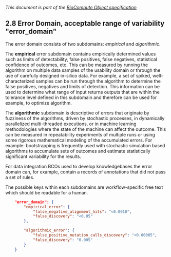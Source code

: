 _This document is part of the [BioCompute Object specification](bco-specification.md)_


## 2.8 Error Domain, acceptable range of variability "error_domain"

The error domain consists of two subdomains: _empirical_ and _algorithmic_.

The **empirical** error subdomain contains empirically determined values such as limits of detectability, false positives, false negatives, statistical confidence of outcomes, etc. This can be measured by running the algorithm on multiple data samples of the usability domain or through the use of carefully designed in-silico data. For example, a set of spiked, well-characterized samples can be run through the algorithm to determine the false positives, negatives and limits of detection. This information can be used to determine what range of input returns outputs that are within the tolerance level defined in this subdomain and therefore can be used for example, to optimize algorithm.

The **algorithmic** subdomain is descriptive of errors that originate by fuzziness of the algorithms, driven by stochastic processes, in dynamically parallelized multi-threaded executions, or in machine learning methodologies where the state of the machine can affect the outcome.  This can be measured in repeatability experiments of multiple runs or using some rigorous mathematical modeling of the accumulated errors. For example: bootstrapping is frequently used with stochastic simulation based algorithms to accumulate sets of outcomes and estimate statistically significant variability for the results.

For data integration BCOs used to develop knowledgebases the error domain can, for example, contain a records of annotations that did not pass a set of rules.

The possible keys within each subdomains are workflow-specific free text which should be readable for a human.

```json
    "error_domain": {
        "empirical_error": {
            "false_negative_alignment_hits": "<0.0010", 
            "false_discovery": "<0.05"
        }, 

        "algorithmic_error": { 
            "false_positive_mutation_calls_discovery": "<0.00005", 
            "false_discovery": "0.005"
        }
    }
```
